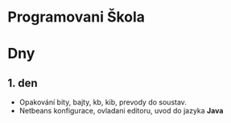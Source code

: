 # Programovani Škola

# Dny
## 1. den 
- Opakování bity, bajty, kb, kib, prevody do soustav.
- Netbeans konfigurace, ovladani editoru, uvod do jazyka **Java**



